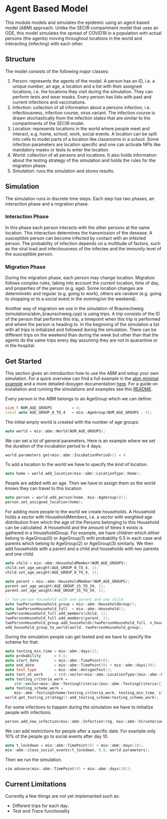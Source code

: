 # Agent Based Model

This module models and simulates the epidemic using an agent based model (*ABM*) approach. Unlike the SECIR compartment model that uses an ODE, this model simulates the spread of COVID19 in a population with actual persons (the agents) moving throughout locations in the world and interacting (infecting) with each other.

## Structure

The model consists of the following major classes:

1. Person: represents the agents of the model. A person has an ID, i.e. a unique number, an age, a location and a list with their assigned locations, i.e. the locations they visit during the simulation. They can perform tests and wear masks. Every person has lists with past and current infections and vaccinations.
2. Infection: collection of all information about a persons infection, i.e. infectiousness, infection course, virus variant. The infection course is drawn stochastically from the infection states that are similar to the compartments of the SECIR model.
3. Location: represents locations in the world where people meet and interact, e.g. home, school, work, social events. A location can be split into cells to model parts of a location like classrooms in a school. Some infection parameters are location specific and one can activate NPIs like mandatory masks or tests to enter the location.
4. World: collection of all persons and locations. It also holds information about the testing strategy of the simulation and holds the rules for the migration phase.
5. Simulation: runs the simulation and stores results.

## Simulation

The simulation runs in discrete time steps. Each step has two phases, an interaction phase and a migration phase.

### Interaction Phase

In this phase each person interacts with the other persons at the same location. This interaction determines the transmission of the desease. A susceptible person can become infected by contact with an infected person. The probability of infection depends on a multitude of factors, such as the viral load and infectiousness of the infectee and the immunity level of the susceptible person.

### Migration Phase

During the migration phase, each person may change location. Migration follows complex rules, taking into account the current location, time of day, and properties of the person (e.g. age). Some location changes are deterministic and regular (e.g. going to work), others are random (e.g. going to shopping or to a social event in the evening/on the weekend).

Another way of migration we use in the simulation of Braunschweig (simulations/abm_braunschweig.cpp) is using trips. A trip consists of the ID of the person that performs this trip, a timepoint when this trip is performed and where the person is heading to. In the beginning of the simulation a list with all trips is initialized and followed during the simulation. There can be different trips on the weekend than during the week but other than that the agents do the same trips every day assuming they are not in quarantine or in the hospital.

## Get Started

This section gives an introduction how to use the ABM and setup your own simulation. For a quick overview can find a full example in the [abm minimal example](../../examples/abm_minimal.cpp) and a more detailed doxygen documentation [here](https://dlr-sc.github.io/memilio/documentation/index.html). For a guide on installation and running the simulations and examples see this [README](../../README.md).

Every person in the ABM belongs to an AgeGroup which we can define:

```cpp
size_t NUM_AGE_GROUPS         = 4;
const auto AGE_GROUP_0_TO_4   = mio::AgeGroup(NUM_AGE_GROUPS - 4);
```

The initial empty world is created with the number of age groups:

```cpp
auto world = mio::abm::World(NUM_AGE_GROUPS);
```

We can set a lot of general parameters. Here is an example where we set the duration of the incubation period to 4 days:

```cpp
world.parameters.get<mio::abm::IncubationPeriod>() = 4.
```

To add a location to the world we have to specify the kind of location.

```cpp
auto home = world.add_location(mio::abm::LocationType::Home);
```

People are added with an age. Then we have to assign them so the world knows they can travel to this location.

```cpp
auto person = world.add_person(home, mio::AgeGroup(0));
person.set_assigned_location(home);
```

For adding more people to the world we create households. A Household holds a vector with HouseholdMembers, i.e. a vector with weighted age distribution from which the age of the Persons belonging to this Household can be calculated. A Household and the amount of times it exists is gathered in a HouseholdGroup.
For example, we have children which either belong to AgeGroup(0) or AgeGroup(1) with probability 0.5 in each case and parents which belong to AgeGroup(2) or AgeGroup(3) similarly. We then add households with a parent and a child and households with two parents and one child.

```cpp
auto child = mio::abm::HouseholdMember(NUM_AGE_GROUPS);
child.set_age_weight(AGE_GROUP_0_TO_4, 1);
child.set_age_weight(AGE_GROUP_0_TO_4, 1);

auto parent = mio::abm::HouseholdMember(NUM_AGE_GROUPS);
parent.set_age_weight(AGE_GROUP_15_TO_34, 1);
parent.set_age_weight(AGE_GROUP_35_TO_59, 1);

// Two-person household with one parent and one child.
auto twoPersonHousehold_group = mio::abm::HouseholdGroup();
auto twoPersonHousehold_full  = mio::abm::Household();
twoPersonHousehold_full.add_members(child, 1);
twoPersonHousehold_full.add_members(parent, 1);
twoPersonHousehold_group.add_households(twoPersonHousehold_full, n_households);
add_household_group_to_world(world, twoPersonHousehold_group);

```

During the simulation people can get tested and we have to specify the scheme for that:

```cpp
auto testing_min_time = mio::abm::days(1);
auto probability      = 0.5;
auto start_date       = mio::abm::TimePoint(0);
auto end_date         = mio::abm::TimePoint(0) + mio::abm::days(30);
auto test_type        = mio::abm::AntigenTest();
auto test_at_work     = std::vector<mio::abm::LocationType>{mio::abm::LocationType::Work};
auto testing_criteria_work =
    std::vector<mio::abm::TestingCriteria>{mio::abm::TestingCriteria({}, test_at_work, {})};
auto testing_scheme_work =
    mio::abm::TestingScheme(testing_criteria_work, testing_min_time, start_date, end_date, test_type, probability);
world.get_testing_strategy().add_testing_scheme(testing_scheme_work);
```

For some infections to happen during the simulation we have to initialize people with infections.

```cpp
person.add_new_infection(mio::abm::Infection(rng, mio::abm::VirusVariant::Wildtype, person.get_age(), world.parameters, start_date, infection_state));
```

We can add restrictions for people after a specific date. For example only 10% of the people go to social events after day 10.

```cpp
auto t_lockdown = mio::abm::TimePoint(0) + mio::abm::days(10);
mio::abm::close_social_events(t_lockdown, 0.9, world.parameters);
```

Then we run the simulation.

```cpp
sim.advance(mio::abm::TimePoint(0) + mio::abm::days(30));
```

## Current Limitations

Currently a few things are not yet implemanted such as:

- Different trips for each day.
- Test and Trace functionality
